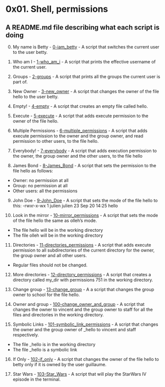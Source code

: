 # 0x01. Shell, permissions

## A README.md file describing what each script is doing

0. My name is Betty - [0-iam_betty](./0-iam_betty) - A script that switches the current user to the user betty.

1. Who am I - [1-who_am_i](./1-who_am_i) - A script that prints the effective username of the current user.

2. Groups - [2-groups](./2-groups) - A script that prints all the groups the current user is part of.

3. New Owner - [3-new_owner](./3-new_owner) - A script that changes the owner of the file hello to the user betty.

4. Empty! - [4-empty](./4-empty) - A script that creates an empty file called hello.

5. Execute - [5-execute](./5-execute) - A script that adds execute permission to the owner of the file hello.

6. Multiple Permissions - [6-multiple_permissions](./6-multiple_permissions) - A script that adds execute permission to the owner and the group owner, and read permission to other users, to the file hello.

7. Everybody! - [7-everybody](./7-everybody) - A script that adds execution permission to the owner, the group owner and the other users, to the file hello

8. James Bond - [8-James_Bond](./8-James_Bond) - A script that sets the permission to the file hello as follows:

- Owner: no permission at all
- Group: no permission at all
- Other users: all the permissions

9. John Doe - [9-John_Doe](./9-John_Doe) - A script that sets the mode of the file hello to this:
-rwxr-x-wx 1 julien julien 23 Sep 20 14:25 hello

10. Look in the mirror - [10-mirror_permissions](./10-mirror_permissions) - A script that sets the mode of the file hello the same as olleh’s mode.

- The file hello will be in the working directory
- The file olleh will be in the working directory 

11. Directories - [11-directories_permissions](./11-directories_permissions) - A script that adds execute permission to all subdirectories of the current directory for the owner, the group owner and all other users.

- Regular files should not be changed.

12. More directories - [12-directory_permissions](./12-directory_permissions) - A  script that creates a directory called my_dir with permissions 751 in the working directory.

13. Change group - [13-change_group](./13-change_group) - A a script that changes the group owner to school for the file hello.

14. Owner and group - [100-change_owner_and_group](./100-change_owner_and_group) - A script that changes the owner to vincent and the group owner to staff for all the files and directories in the working directory.

15. Symbolic Links - [101-symbolic_link_permissions](./101-symbolic_link_permissions) - A script that changes the owner and the group owner of _hello to vincent and staff respectively.

- The file _hello is in the working directory
- The file _hello is a symbolic link

16. If Only - [102-if_only](./102-if_only) - A script that changes the owner of the file hello to betty only if it is owned by the user guillaume.

17. Star Wars - [103-Star_Wars](./103-Star_Wars) - A script that will play the StarWars IV episode in the terminal.

